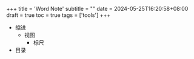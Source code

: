 +++
title = 'Word Note'
subtitle = ""
date = 2024-05-25T16:20:58+08:00
draft = true
toc = true
tags = ['tools']
+++

-   缩进
    -   视图
        -   标尺
-   目录

